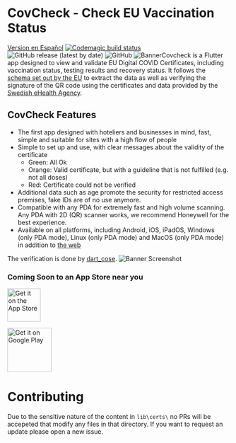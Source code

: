 # CovCheck - Check EU Vaccination Status
[Version en Español](https://github.com/aguilaair/covid-certificate-checker/blob/main/README-ES.md)
[![Codemagic build status](https://api.codemagic.io/apps/61ae30a600c5fee93a2b32db/61af835df16a5919d7c363fc/status_badge.svg)](https://codemagic.io/apps/61ae30a600c5fee93a2b32db/61af835df16a5919d7c363fc/latest_build) ![GitHub release (latest by date)](https://img.shields.io/github/v/release/aguilaair/covid-certificate-checker) ![GitHub](https://img.shields.io/github/license/aguilaair/covid-certificate-checker)
![Banner](https://raw.githubusercontent.com/aguilaair/covid-certificate-checker/main/assets/promo/banner-en.svg)Covcheck is a Flutter app designed to view and validate EU Digital COVID Certificates, including vaccination status, testing results and recovery status. It follows the [schema set out by the EU](https://ec.europa.eu/health/sites/health/files/ehealth/docs/covid-certificate_json_specification_en.pdf) to extract the data as well as verifying the signature of the QR code using the certificates and data provided by the [Swedish eHealth Agency](https://dgcg.covidbevis.se/tp/).

## CovCheck Features
- The first app designed with hoteliers and businesses in mind, fast, simple and suitable for sites with a high flow of people
- Simple to set up and use, with clear messages about the validity of the certificate
  - Green: All Ok
  - Orange: Valid certificate, but with a guideline that is not fulfilled (e.g. not all doses)
  - Red: Certificate could not be verified
- Additional data such as age promote the security for restricted access premises, fake IDs are of no use anymore.
- Compatible with any PDA for extremely fast and high volume scanning. Any PDA with 2D (QR) scanner works, we recommend Honeywell for the best experience.
- Available on all platforms, including Android, iOS, iPadOS, Windows (only PDA mode), Linux (only PDA mode) and MacOS (only PDA mode) in addition to [the web](https://covcheck.eduardom.dev)

The verification is done by [dart_cose](https://pub.dev/packages/dart_cose).
![Banner Screenshot](https://raw.githubusercontent.com/aguilaair/covid-certificate-checker/main/assets/promo/Banner%20Main.png)

### Coming Soon to an App Store near you
<a href='#'><img alt='Get it on the App Store' src='https://www.pngmart.com/files/10/Download-On-The-App-Store-PNG-Photos.png' height=75/></a> 

<a href='https://play.google.com/store/apps/details?id=dev.eduardom.covcheck&pcampaignid=pcampaignidMKT-Other-global-all-co-prtnr-py-PartBadge-Mar2515-1'><img alt='Get it on Google Play' src='https://play.google.com/intl/en_us/badges/static/images/badges/en_badge_web_generic.png' height=100/></a>

# Contributing
Due to the sensitive nature of the content in `lib\certs\` no PRs will be accepeted that modify any files in that directory. If you want to request an update please open a new issue.



